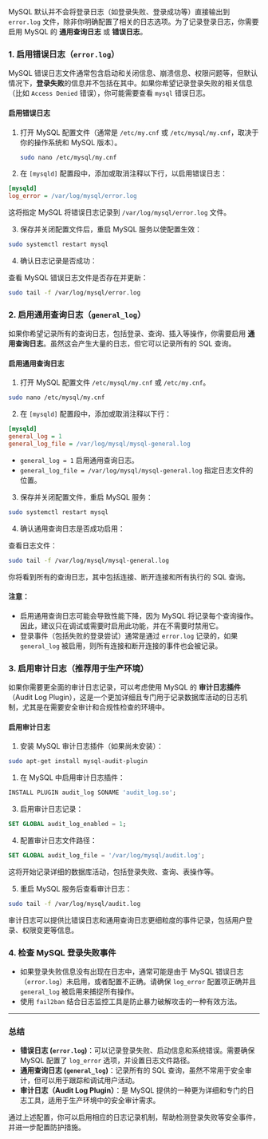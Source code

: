 MySQL 默认并不会将登录日志（如登录失败、登录成功等）直接输出到 `error.log` 文件，除非你明确配置了相关的日志选项。为了记录登录日志，你需要启用 MySQL 的 **通用查询日志** 或 **错误日志**。

### **1. 启用错误日志（`error.log`）**

MySQL 错误日志文件通常包含启动和关闭信息、崩溃信息、权限问题等，但默认情况下，**登录失败**的信息并不包括在其中。如果你希望记录登录失败的相关信息（比如 `Access Denied` 错误），你可能需要查看 `mysql` 错误日志。

#### **启用错误日志**
1. 打开 MySQL 配置文件（通常是 `/etc/my.cnf` 或 `/etc/mysql/my.cnf`，取决于你的操作系统和 MySQL 版本）。

   ```bash
   sudo nano /etc/mysql/my.cnf
   ```

2. 在 `[mysqld]` 配置段中，添加或取消注释以下行，以启用错误日志：

```ini
[mysqld]
log_error = /var/log/mysql/error.log
```

这将指定 MySQL 将错误日志记录到 `/var/log/mysql/error.log` 文件。

3. 保存并关闭配置文件后，重启 MySQL 服务以使配置生效：

```bash
sudo systemctl restart mysql
```

4. 确认日志记录是否成功：

查看 MySQL 错误日志文件是否存在并更新：

```bash
sudo tail -f /var/log/mysql/error.log
```

### **2. 启用通用查询日志（`general_log`）**

如果你希望记录所有的查询日志，包括登录、查询、插入等操作，你需要启用 **通用查询日志**。虽然这会产生大量的日志，但它可以记录所有的 SQL 查询。

#### **启用通用查询日志**
1. 打开 MySQL 配置文件 `/etc/mysql/my.cnf` 或 `/etc/my.cnf`。

```bash
sudo nano /etc/mysql/my.cnf
```

2. 在 `[mysqld]` 配置段中，添加或取消注释以下行：

```ini
[mysqld]
general_log = 1
general_log_file = /var/log/mysql/mysql-general.log
```

- `general_log = 1` 启用通用查询日志。
- `general_log_file = /var/log/mysql/mysql-general.log` 指定日志文件的位置。

3. 保存并关闭配置文件，重启 MySQL 服务：

```bash
sudo systemctl restart mysql
```

4. 确认通用查询日志是否成功启用：

查看日志文件：

```bash
sudo tail -f /var/log/mysql/mysql-general.log
```

你将看到所有的查询日志，其中包括连接、断开连接和所有执行的 SQL 查询。

#### **注意：**
- 启用通用查询日志可能会导致性能下降，因为 MySQL 将记录每个查询操作。因此，建议只在调试或需要时启用此功能，并在不需要时禁用它。
- 登录事件（包括失败的登录尝试）通常是通过 `error.log` 记录的，如果 `general_log` 被启用，则所有连接和断开连接的事件也会被记录。

### **3. 启用审计日志（推荐用于生产环境）**

如果你需要更全面的审计日志记录，可以考虑使用 MySQL 的 **审计日志插件**（Audit Log Plugin），这是一个更加详细且专门用于记录数据库活动的日志机制，尤其是在需要安全审计和合规性检查的环境中。

#### **启用审计日志**
1. 安装 MySQL 审计日志插件（如果尚未安装）：

```bash
sudo apt-get install mysql-audit-plugin
```

1. 在 MySQL 中启用审计日志插件：

```sql
INSTALL PLUGIN audit_log SONAME 'audit_log.so';
```

3. 启用审计日志记录：

```sql
SET GLOBAL audit_log_enabled = 1;
```

4. 配置审计日志文件路径：

```sql
SET GLOBAL audit_log_file = '/var/log/mysql/audit.log';
```

   这将开始记录详细的数据库活动，包括登录失败、查询、表操作等。

5. 重启 MySQL 服务后查看审计日志：

```bash
sudo tail -f /var/log/mysql/audit.log
```

审计日志可以提供比错误日志和通用查询日志更细粒度的事件记录，包括用户登录、权限变更等信息。

### **4. 检查 MySQL 登录失败事件**

- 如果登录失败信息没有出现在日志中，通常可能是由于 MySQL 错误日志（`error.log`）未启用，或者配置不正确。请确保 `log_error` 配置项正确并且 `general_log` 被启用来捕捉所有操作。
- 使用 `fail2ban` 结合日志监控工具是防止暴力破解攻击的一种有效方法。

---

### **总结**
- **错误日志 (`error.log`)**：可以记录登录失败、启动信息和系统错误。需要确保 MySQL 配置了 `log_error` 选项，并设置日志文件路径。
- **通用查询日志 (`general_log`)**：记录所有的 SQL 查询，虽然不常用于安全审计，但可以用于跟踪和调试用户活动。
- **审计日志（Audit Log Plugin）**：是 MySQL 提供的一种更为详细和专门的日志工具，适用于生产环境中的安全审计需求。

通过上述配置，你可以启用相应的日志记录机制，帮助检测登录失败等安全事件，并进一步配置防护措施。

